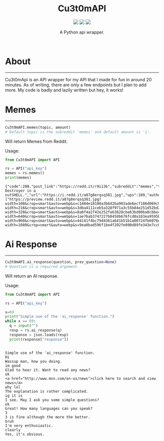 <div>
  <h1 align='center'>
    Cu3t0mAPI
  </h1>
</div>
<div>
  <p align='center'>
    <img src=https://img.shields.io/pypi/dm/Cu3t0mAPI?color=success&label=PyPi%20Downloads&style=flat-square>
    <img src=https://img.shields.io/badge/Stable_Version-0.0.2-informational>
    <img src=https://img.shields.io/badge/Development_Version-0.0.4-informational>
  </p>
  <p align='center'>
    A Python api wrapper.
  </p>
</div>
<br>


# About
---

Cu3t0mApi is an API wrapper for my API that I made for fun in around 20 minutes. As of writing, there are only a few endpoints but I plan to add more. My code is badly and lazily written but hey, it works!

# Memes
---
```py
Cu3t0mAPI.memes(topic, amount)
# Default topic is the subreddit 'memes' and default amount is '1'.
```
Will return Memes from Reddit.

Usage:
```py
from Cu3t0mAPI import API

rs = API("api_key")
memes = rs.memes()
print(memes)
```
```
{"code":200,"post_link":"https://redd.it/r9i13b","subreddit":"memes","title":"Friendship Destroyer in a nutSHELL.","url":"https://i.redd.it/a87g8erqsq381.jpg","ups":189,"author":"1Shadowspark1","spoilers_enabled":true,"nsfw":false,"image_previews":["https://preview.redd.it/a87g8erqsq381.jpg?width=108&crop=smart&auto=webp&s=c1484e18100a3b6d2ba903ade6ecf186d069c9ee","https://preview.redd.it/a87g8erqsq381.jpg?width=216&crop=smart&auto=webp&s=3dba4111ceb5a328f971a3c55b84e251d52bd20c","https://preview.redd.it/a87g8erqsq381.jpg?width=320&crop=smart&auto=webp&s=8a0f4a2742e252fa63828cbe63bd00ba0cbbe479","https://preview.redd.it/a87g8erqsq381.jpg?width=640&crop=smart&auto=webp&s=1ae7bab3747227b0458b676fcd0a183ea9595bb8","https://preview.redd.it/a87g8erqsq381.jpg?width=960&crop=smart&auto=webp&s=44141f4bc79d4361a641b51b1a00724fb6076e62","https://preview.redd.it/a87g8erqsq381.jpg?width=1080&crop=smart&auto=webp&s=9ea0bad596f1be4f292fe090d89fe343e7cc0fb3"]}
```
# Ai Response
---
```py
Cu3t0mAPI.ai_response(question, prev_question=None)
# Question is a required argument.
```
Will return an AI response.

Usage:
```py
from Cu3t0mAPI import API

rs = API("api_key")

x=69
print("Simple use of the 'ai_response' function.")
while x == 69:
  q = input("")
  resp = rs.ai_response(q)
  response = json.loads(resp)
  print(response["response"])
  
```
```
Simple use of the 'ai_response' function.
Hi
Wassup man, how you doing.
im good
Glad to hear it. Want to read any news?
ok
<a href="http://www.msn.com/en-us/news">click here to search and view news</a>
why lol
The explanation is rather complicated.
ig it is
I see. May I ask you some simple questions?
ok
Great! How many languages can you speak?
3
3 is fine although the more the better.
bruh
I'm very enthusiastic.
clearly
Yes, it's obvious.

```